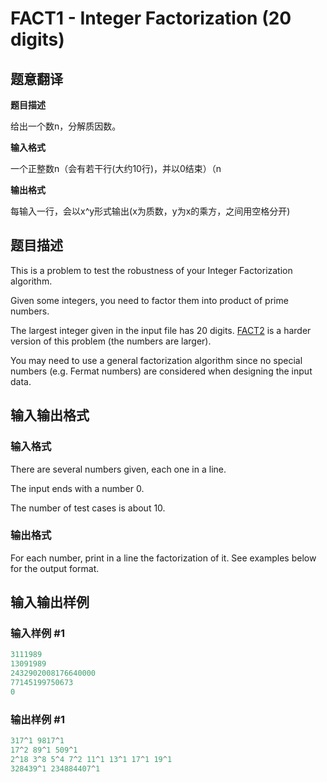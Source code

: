 # FACT1 - Integer Factorization (20 digits)

## 题意翻译

**题目描述**

给出一个数n，分解质因数。

**输入格式**

一个正整数n（会有若干行(大约10行)，并以0结束）（n

**输出格式**

每输入一行，会以x^y形式输出(x为质数，y为x的乘方，之间用空格分开)

## 题目描述

This is a problem to test the robustness of your Integer Factorization algorithm.

Given some integers, you need to factor them into product of prime numbers.

The largest integer given in the input file has 20 digits. [FACT2](/problems/FACT2) is a harder version of this problem (the numbers are larger).

You may need to use a general factorization algorithm since no special numbers (e.g. Fermat numbers) are considered when designing the input data.

## 输入输出格式

### 输入格式

There are several numbers given, each one in a line.

The input ends with a number 0.

The number of test cases is about 10.

### 输出格式

For each number, print in a line the factorization of it. See examples below for the output format.

## 输入输出样例

### 输入样例 #1

```cpp
3111989
13091989
2432902008176640000
77145199750673
0
```


### 输出样例 #1

```cpp
317^1 9817^1
17^2 89^1 509^1
2^18 3^8 5^4 7^2 11^1 13^1 17^1 19^1
328439^1 234884407^1
```


